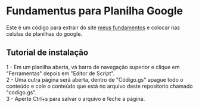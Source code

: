 # Fundamentus para Planilha Google
Este é um código para extrair do site <a href="http://fundamentus.com.br/">meus fundamentos</a> e colocar nas celulas de planilhas do google.

## Tutorial de instalação

1 - Em um planilha aberta, vá barra de navegação superior e clique em "Ferramentas" depois em "Editor de Script".  
2 - Uma outra página será aberta, dentro de "Código.gs" apague todo o conteúdo e cole o conteúdo que está no arquivo deste repositorio chamado "codigo.gs".  
3 - Aperte Ctrl+s para salvar o arquivo e feche a página.  
